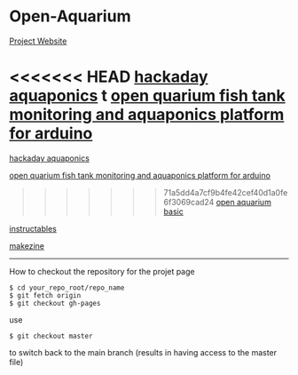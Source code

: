 # Open-Aquarium

[Project Website](http://anzumana.github.io/Open-Aquarium/)

<<<<<<< HEAD
[hackaday aquaponics](http://hackaday.io/project/2190-aquapionics) t
[open quarium fish tank monitoring and aquaponics platform for arduino](http://www.cooking-hacks.com/blog/we-launch-open-aquarium-fish-tank-monitoring-and-aquaponics-platform-for-arduino)
=======
[hackaday aquaponics](http://hackaday.io/project/2190-aquapionics)

[open quarium fish tank monitoring and aquaponics platform for
arduino](http://www.cooking-hacks.com/blog/we-launch-open-aquarium-fish-tank-monitoring-and-aquaponics-platform-for-arduino)

>>>>>>> 71a5dd4a7cf9b4fe42cef40d1a0fe6f3069cad24
[open aquarium basic](http://www.cooking-hacks.com/open-aquarium-basic)

[instructables](http://www.instructables.com/)

[makezine](http://makezine.com/projects/)

-----
How to checkout the repository for the projet page

	$ cd your_repo_root/repo_name
	$ git fetch origin
	$ git checkout gh-pages

use

	$ git checkout master

to switch back to the main branch 
(results in having access to the master file)


